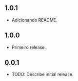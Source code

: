 ## 1.0.1

* Adicionando README.
## 1.0.0

* Primeiro release.
## 0.0.1

* TODO: Describe initial release.
